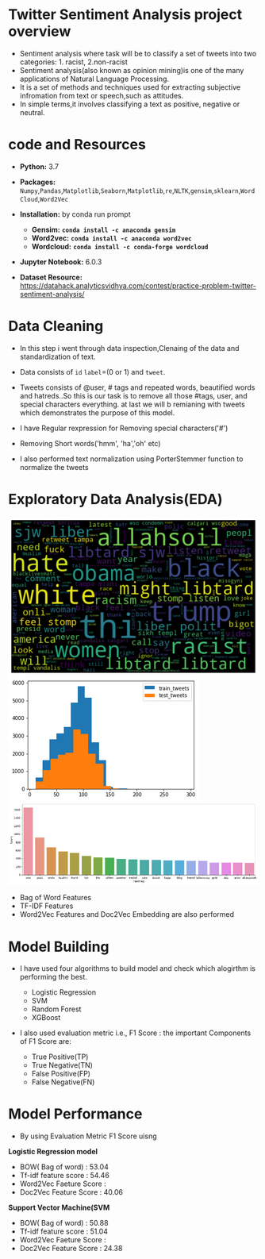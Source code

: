# Twitter Sentiment Analysis project overview

* Sentiment analysis where task will be to classify a set of tweets into two categories: 1. racist, 2.non-racist
* Sentiment analysis(also known as opinion mining)is one of the many applications of Natural Language Processing.
* It is a set of methods and techniques used for extracting subjective infromation from text or speech,such as attitudes.
* In simple terms,it involves classifying a text as positive, negative or neutral.

# code and Resources
* **Python:** 3.7
* **Packages:** `Numpy`,`Pandas`,`Matplotlib`,`Seaborn`,`Matplotlib`,`re`,`NLTK`,`gensim`,`sklearn`,`WordCloud`,`Word2Vec`

* **Installation:** by conda run  prompt

    * **Gensim:** **`conda install -c anaconda gensim`**
    * **Word2vec:** **`conda install -c anaconda word2vec`**   
    * **Wordcloud:** **`conda install -c conda-forge wordcloud`**
    
    
 
         

     

* **Jupyter Notebook:** 6.0.3
* **Dataset Resource:** https://datahack.analyticsvidhya.com/contest/practice-problem-twitter-sentiment-analysis/

# Data Cleaning

* In this step i went through data inspection,Clenaing of the data and standardization of text.

* Data consists of `id` `label`=(0 or 1) and `tweet`.
* Tweets consists of @user, # tags and repeated words, beautified words and hatreds..So this is our task is to remove all those #tags, user, and special characters everything. at last we will b remianing with tweets which demonstrates the purpose of this model.

* I have Regular rexpression for Removing special characters('#')
* Removing Short words('hmm', 'ha','oh' etc)
* I also performed text normalization using  PorterStemmer function to normalize the tweets


# Exploratory Data Analysis(EDA)

![](https://github.com/Jyothif/NLP-Twitter-sentiment-analysis/blob/master/images/download%20(2).png)
![](https://github.com/Jyothif/NLP-Twitter-sentiment-analysis/blob/master/images/download%20(1).png)![](https://github.com/Jyothif/NLP-Twitter-sentiment-analysis/blob/master/images/tweets.png)

* Bag of Word Features
* TF-IDF Features 
* Word2Vec Features and Doc2Vec Embedding are also performed


# Model Building
 
 * I have used four algorithms to build model and check which alogirthm is performing the best.
 
      * Logistic Regression
      * SVM
      * Random Forest
      * XGBoost
      
 * I also used evaluation metric i.e., F1 Score : the important Components of F1 Score are:
        
      * True Positive(TP)
      * True Negative(TN)
      * False Positive(FP)
      * False Negative(FN)
      
  
      
# Model Performance

* By using Evaluation Metric F1 Score uisng 

**Logistic Regression model**
  
   * BOW( Bag of word) : 53.04
   * Tf-idf feature score : 54.46
   * Word2Vec Faeture Score :
   * Doc2Vec Feature Score : 40.06
   
   
   **Support Vector Machine(SVM**
  
   * BOW( Bag of word) : 50.88
   * Tf-idf feature score : 51.04
   * Word2Vec Faeture Score :
   * Doc2Vec Feature Score : 24.38
   
   
   
   
   
   

   
 





